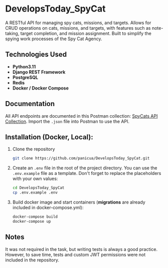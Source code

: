 # DevelopsToday_SpyCat

A RESTful API for managing spy cats, missions, and targets. Allows for CRUD operations on cats, missions, and targets, with features such as note-taking, target completion, and mission assignment. Built to simplify the spying work processes of the Spy Cat Agency.

## Technologies Used

- **Python3.11**
- **Django REST Framework**
- **PostgreSQL**
- **Redis**
- **Docker / Docker Compose**

## Documentation
All API endpoints are documented in this Postman collection:
[SpyCats API Collection](postman%2FSpyCats%20API.postman_collection.json).
Import the `.json` file into Postman to use the API.

## Installation (Docker, Local):
1. Clone the repository
    ```bash
    git clone https://github.com/panicua/DevelopsToday_SpyCat.git
    ```

2. Create an `.env` file in the root of the project directory. You can use the `.env.example` file as a template. Don't forget to replace the placeholders with your own values:
   ```sh
   cd DevelopsToday_SpyCat
   cp .env.example .env
   ```

3. Build docker image and start containers (**migrations** are already included in docker-compose.yml):
   ```sh
   docker-compose build
   docker-compose up
   ```
   
## Notes
It was not required in the task, but writing tests is always a good practice. However, to save time, tests and custom JWT permissions were not included in the repository.
